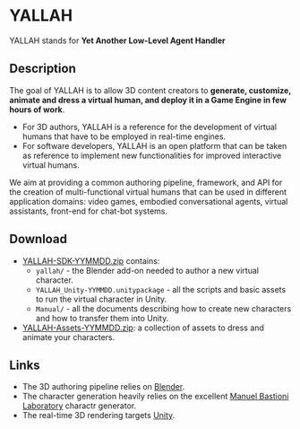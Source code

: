 # YALLAH

YALLAH stands for **Yet Another Low-Level Agent Handler**


## Description

The goal of YALLAH is to allow 3D content creators to **generate, customize, animate and dress a virtual human, and deploy it in a Game Engine in few hours of work**.

* For 3D authors, YALLAH is a reference for the development of virtual humans that have to be employed in real-time engines.
* For software developers, YALLAH is an open platform that can be taken as reference to implement new functionalities for improved interactive virtual humans.

We aim at providing a common authoring pipeline, framework, and API for the creation of multi-functional virtual humans that can be used in different application domains: video games, embodied conversational agents, virtual assistants, front-end for chat-bot systems.


## Download

* [YALLAH-SDK-YYMMDD.zip]() contains:
  * `yallah/` - the Blender add-on needed to author a new virtual character.
  * `YALLAH_Unity-YYMMDD.unitypackage` - all the scripts and basic assets to run the virtual character in Unity.
  * `Manual/` - all the documents describing how to create new characters and how to transfer them into Unity.
* [YALLAH-Assets-YYMMDD.zip](): a collection of assets to dress and animate your characters.


## Links

* The 3D authoring pipeline relies on [Blender](https://www.blender.org/).
* The character generation heavily relies on the excellent [Manuel Bastioni Laboratory](http://www.manuelbastioni.com/) charactr generator.
* The real-time 3D rendering targets [Unity](https://unity3d.com/).
